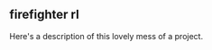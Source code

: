 <script src="https://cdn.jsdelivr.net/npm/rot-js@2/dist/rot.js"></script>
<script src="public/bundle.js"></script>

## firefighter rl

Here's a description of this lovely mess of a project.

<div id="game"></div>
